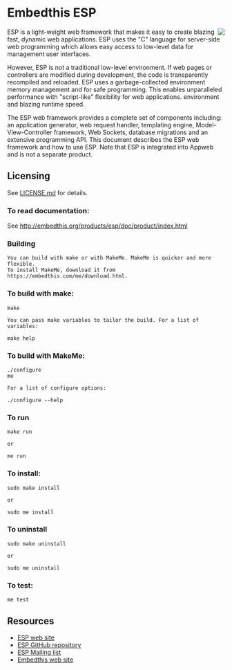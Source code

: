 # Embedthis ESP

<img align="right" src="https://embedthis.com/images/pak.png">

ESP is a light-weight web framework that makes it easy to create blazing fast, dynamic web applications. 
ESP uses the "C" language for server-side web programming which allows easy access to low-level data for
management user interfaces.

However, ESP is not a traditional low-level environment. If web pages or controllers are modified during development, the
code is transparently recompiled and reloaded. ESP uses a garbage-collected environment memory management and for safe
programming. This enables unparalleled performance with "script-like" flexibility for web applications. environment and
blazing runtime speed.

The ESP web framework provides a complete set of components including: an application generator, web request handler,
templating engine, Model-View-Controller framework, Web Sockets, database migrations and an extensive programming API.
This document describes the ESP web framework and how to use ESP. Note that ESP is integrated into Appweb and is not a
separate product.

Licensing
---
See [LICENSE.md](LICENSE.md) for details.

### To read documentation:

  See http://embedthis.org/products/esp/doc/product/index.html

### Building
    You can build with make or with MakeMe. MakeMe is quicker and more flexible.
    To install MakeMe, download it from https://embedthis.com/me/download.html.

### To build with make:

    make

    You can pass make variables to tailor the build. For a list of variables:

	make help

### To build with MakeMe:

    ./configure
    me

	For a list of configure options:

	./configure --help

### To run

	make run

    or

    me run

### To install:

    sudo make install

	or 

    sudo me install

### To uninstall

    sudo make uninstall

	or 

    sudo me uninstall

### To test:

    me test

Resources
---
  - [ESP web site](http://esp.embedthis.org/)
  - [ESP GitHub repository](http://github.com/embedthis/esp)
  - [ESP Mailing list](http://groups.google.com/groups/esp)
  - [Embedthis web site](https://embedthis.com/)
